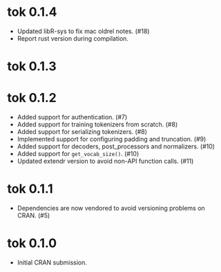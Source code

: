 # tok 0.1.4

- Updated libR-sys to fix mac oldrel notes. (#18)
- Report rust version during compilation.

# tok 0.1.3

# tok 0.1.2

- Added support for authentication. (#7)
- Added support for training tokenizers from scratch. (#8)
- Added support for serializing tokenizers. (#8)
- Implemented support for configuring padding and truncation. (#9)
- Added support for decoders, post_processors and normalizers. (#10)
- Added support for `get_vocab_size()`. (#10)
- Updated extendr version to avoid non-API function calls. (#11)

# tok 0.1.1

- Dependencies are now vendored to avoid versioning problems on CRAN. (#5)

# tok 0.1.0

* Initial CRAN submission.
